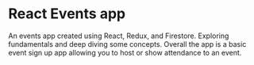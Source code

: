 # React Events app

An events app created using React, Redux, and Firestore. Exploring fundamentals and deep diving some concepts. Overall the app is a basic event sign up app allowing you to host or show attendance to an event.